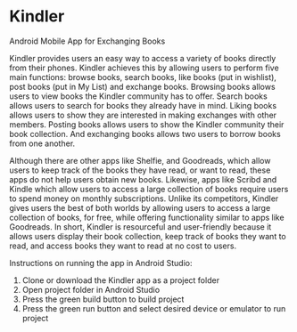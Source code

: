 # Kindler
Android Mobile App for Exchanging Books

Kindler provides users an easy way to access a variety of books directly from their phones. Kindler achieves this by allowing users to perform five main functions: browse books, search books, like books (put in wishlist), post books (put in My List) and exchange books. Browsing books allows users to view books the Kindler community has to offer. Search books allows users to search for books they already have in mind. Liking books allows users to show they are interested in making exchanges with other members. Posting books allows users to show the Kindler community their book collection. And exchanging books allows two users to borrow books from one another. 

Although there are other apps like Shelfie, and Goodreads, which allow users to keep track of the books they have read, or want to read, these apps do not help users obtain new books. Likewise, apps like Scribd and Kindle which allow users to access a large collection of books require users to spend money on monthly subscriptions. Unlike its competitors, Kindler gives users the best of both worlds by allowing users to access a large collection of books, for free, while offering functionality similar to apps like Goodreads. In short, Kindler is resourceful and user-friendly because it allows users display their book collection, keep track of books they want to read, and access books they want to read at no cost to users.

Instructions on running the app in Android Studio:
1. Clone or download the Kindler app as a project folder
2. Open project folder in Android Studio
3. Press the green build button to build project
4. Press the green run button and select desired device or emulator to run project
